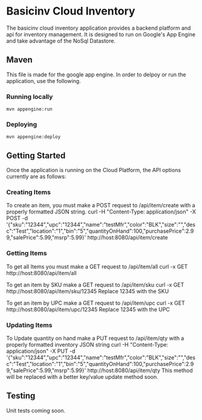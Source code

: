 Basicinv Cloud Inventory
==================
The basicinv cloud inventory application provides a backend platform and api for inventory management.
It is designed to run on Google's App Engine and take advantage of the NoSql Datastore.


## Maven
This file is made for the google app engine. In order to delpoy or run the application, use the following.
### Running locally

    mvn appengine:run

### Deploying

    mvn appengine:deploy

## Getting Started ##
Once the application is running on the Cloud Platform, the API options currently are as follows:

### Creating Items ###
To create an item, you must make a POST request to /api/item/create with a properly formatted JSON string.
    curl -H "Content-Type: application/json" -X POST -d '{"sku":"12344","upc":"12344","name":"testMfr","color":"BLK","size":"","desc":"Test","location":"1","bin":"5","quantityOnHand":100,"purchasePrice":2.99,"salePrice":5.99,"msrp":5.99}' http://host:8080/api/item/create

### Getting Items ###
To get all Items you must make a GET request to /api/item/all
    curl -x GET http://host:8080/api/item/all

To get an item by SKU make a GET request to /api/item/sku
    curl -x GET http://host:8080/api/item/sku/12345
Replace 12345 with the SKU

To get an item by UPC make a GET request to /api/item/upc
    curl -x GET http://host:8080/api/item/upc/12345
Replace 12345 with the UPC

### Updating Items ###
To Update quantity on hand make a PUT request to /api/item/qty with a properly formatted inventory JSON string
    curl -H "Content-Type: application/json" -X PUT -d '{"sku":"12344","upc":"12344","name":"testMfr","color":"BLK","size":"","desc":"Test","location":"1","bin":"5","quantityOnHand":100,"purchasePrice":2.99,"salePrice":5.99,"msrp":5.99}' http://host:8080/api/item/qty
This method will be replaced with a better key/value update method soon.

## Testing
Unit tests coming soon.


